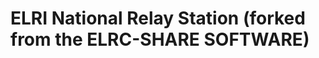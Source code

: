 ELRI National Relay Station (forked from the ELRC-SHARE SOFTWARE)
=================================================================

